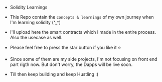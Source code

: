 * Solidity Learnings

* This Repo contain the `concepts & learnings` of my own journey when I'm learning solidity       (^_^)

* I'll upload here the smart contracts which I made in the entire process. Also the usecase as well. 

* Please feel free to press the star button if you like it ⭐


* Since some of them are my side projects, I'm not focusing on front end part rigth now. But don't worry, the Dapps will be live soon.

* Till then keep building and keep Hustling :)

